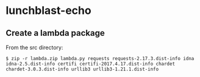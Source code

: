 # lunchblast-echo

## Create a lambda package

From the src directory:

```
$ zip -r lambda.zip lambda.py requests requests-2.17.3.dist-info idna idna-2.5.dist-info certifi certifi-2017.4.17.dist-info chardet chardet-3.0.3.dist-info urllib3 urllib3-1.21.1.dist-info
```
